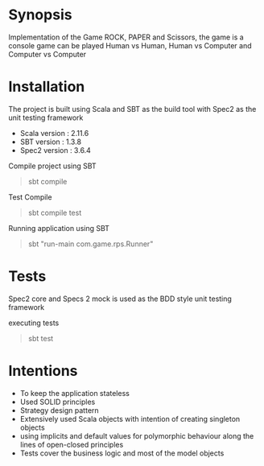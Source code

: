 # Synopsis

Implementation of the Game ROCK, PAPER and Scissors, the game is a console game can be played Human vs Human, Human vs Computer and Computer vs Computer
  
# Installation

The project is built using Scala and SBT as the build tool with Spec2 as the unit testing framework
 * Scala version : 2.11.6
 * SBT version   : 1.3.8
 * Spec2 version : 3.6.4
 
Compile project using SBT
  > sbt compile

Test Compile
  > sbt compile test
  
Running application using SBT
  > sbt "run-main com.game.rps.Runner"
  
# Tests
  
  Spec2 core and Specs 2 mock is used as the BDD style unit testing framework
  
  executing tests
  > sbt test
  
# Intentions

* To keep the application stateless 
* Used SOLID principles
* Strategy design pattern
* Extensively used Scala objects with intention of creating singleton objects
* using implicits and default values for polymorphic behaviour along the lines of open-closed principles
* Tests cover the business logic and most of the model objects


